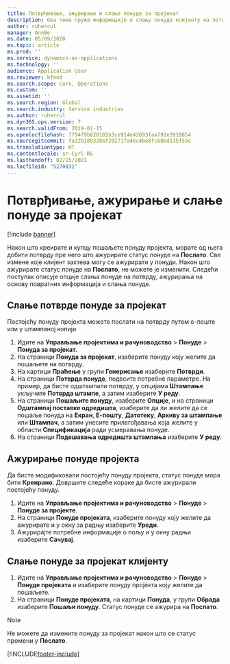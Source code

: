 ```yaml
---
title: Потврђивање, ажурирање и слање понуде за пројекат
description: Ова тема пружа информације о слању понуде клијенту на потврду, модификовању на основу повратних информација и поновном слању понуде.
author: ruhercul
manager: AnnBe
ms.date: 05/09/2020
ms.topic: article
ms.prod: ''
ms.service: dynamics-ax-applications
ms.technology: ''
audience: Application User
ms.reviewer: kfend
ms.search.scope: Core, Operations
ms.custom: ''
ms.assetid: ''
ms.search.region: Global
ms.search.industry: Service industries
ms.author: ruhercul
ms.dyn365.ops.version: 7
ms.search.validFrom: 2019-01-15
ms.openlocfilehash: 7794f9b620165b3ce914e42693faa792e3918854
ms.sourcegitcommit: fa32b1893286f20271fa4ec4be8fc68bd135f53c
ms.translationtype: HT
ms.contentlocale: sr-Cyrl-RS
ms.lasthandoff: 02/15/2021
ms.locfileid: "5270831"
---
```

# <a name="confirm-update-and-send-a-project-quotation"></a>Потврђивање, ажурирање и слање понуде за пројекат

[!include [banner](../includes/banner.md)]

Након што креирате и купцу пошаљете понуду пројекта, морате од њега добити потврду пре него што ажурирате статус понуде на **Послато**. Све измене које клијент захтева могу се ажурирати у понуди. Након што ажурирате статус понуде на **Послато**, не можете је изменити. Следећи поступак описује опције слања понуде на потврду, ажурирања на основу повратних информација и слања понуде.

## <a name="send-a-project-quotation-confirmation"></a>Слање потврде понуде за пројекат  

Постојећу понуду пројекта можете послати на потврду путем е-поште или у штампаној копији. 

1. Идите на **Управљање пројектима и рачуноводство** > **Понуде** > **Понуда за пројекат.** 
2. На страници **Понуда за пројекат**, изаберите понуду коју желите да пошаљете на потврду. 
3. На картици **Праћење** у групи **Генерисање** изаберите **Потврди**. 
4. На страници **Потврда понуде**, подесите потребне параметре. На пример, да бисте одштампали потврду, у опцијама **Штампање** укључите **Потврда штампе**, а затим изаберите **У реду**.
5. На страници **Пошаљите понуду**, изаберите **Опције**, и на страници **Одштампај поставке одредишта**, изаберите да ли желите да се пошаље понуда на **Екран**, **Е-пошту**, **Датотеку**, **Архиву за штампање** или **Штампач**, а затим унесите прилагођавања која желите у области **Спецификација** ради усмеравања понуде.
6. На страници **Подешавања одредишта штампања** изаберите **У реду**.  

## <a name="update-a-project-quotation"></a>Ажурирање понуде пројекта

Да бисте модификовали постојећу понуду пројекта, статус понуде мора бити **Креирано**. Довршите следеће кораке да бисте ажурирали постојећу понуду. 

1. Идите на **Управљање пројектима и рачуноводство** > **Понуде** > **Понуде за пројекте**.
2. На страници **Понуде пројеката**, изаберите понуду коју желите да ажурирате и у окну за радњу изаберите **Уреди**.
3. Ажурирајте потребне информације о пољу и у окну радњи изаберите **Сачувај**.  

## <a name="send-a-project-quotation-to-a-customer"></a>Слање понуде за пројекат клијенту 

1. Идите на **Управљање пројектима и рачуноводство** > **Понуде** > **Понуде пројеката** и изаберите понуду пројекта коју желите да пошаљете.
2. На страници **Понуде пројеката**, на картици **Понуда**, у групи **Обрада** изаберите **Пошаљи понуду**. Статус понуде се ажурира на **Послато**.

> [!NOTE]
> Не можете да измените понуду за пројекат након што се статус промени у **Послато**.


[!INCLUDE[footer-include](../includes/footer-banner.md)]